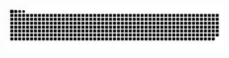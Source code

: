 <!-- Snake Code Contribution Map 贪吃蛇代码贡献图 -->
<picture>
  <source media="(prefers-color-scheme: dark)" srcset="https://raw.githubusercontent.com/Nowod/Nowod/output/github-contribution-grid-snake-dark.svg" />
  <source media="(prefers-color-scheme: light)" srcset="https://raw.githubusercontent.com/Nowod/Nowod/output/github-contribution-grid-snake.svg" />
  <img alt="github-snake" src="https://raw.githubusercontent.com/Nowod/Nowod/output/github-contribution-grid-snake-dark.svg" />
</picture>


<!--
**Nowod/Nowod** is a ✨ _special_ ✨ repository because its `README.md` (this file) appears on your GitHub profile.
<img width="340px" src="https://github-readme-stats.vercel.app/api?username=Nowod&theme=vue-dark&count_private=true&show_icons=true">
<img width="340px" src="https://github-readme-stats.vercel.app/api/top-langs/?username=Nowod&theme=vue-dark&layout=compact">
<img width="340px" src="https://github-readme-stats.vercel.app/api/pin/?username=JNowod&repo=my-now-blog&theme=dark">
Here are some ideas to get you started:

- 🔭 I’m currently working on ...
- 🌱 I’m currently learning ...
- 👯 I’m looking to collaborate on ...
- 🤔 I’m looking for help with ...
- 💬 Ask me about ...
- 📫 How to reach me: ...
- 😄 Pronouns: ...
- ⚡ Fun fact: ...

-->
